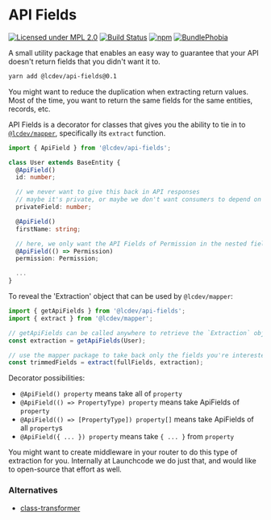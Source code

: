 # API Fields
[![Licensed under MPL 2.0](https://img.shields.io/badge/license-MPL_2.0-green.svg)](https://www.mozilla.org/en-US/MPL/2.0/)
[![Build Status](https://github.com/servall/api-fields/workflows/CI/badge.svg)](https://github.com/servall/api-fields/actions)
[![npm](https://img.shields.io/npm/v/@lcdev/api-fields.svg)](https://www.npmjs.com/package/@lcdev/api-fields)
[![BundlePhobia](https://badgen.net/bundlephobia/minzip/@lcdev/api-fields)](https://bundlephobia.com/result?p=@lcdev/api-fields@latest)

A small utility package that enables an easy way to guarantee that your API doesn't return fields
that you didn't want it to.

```bash
yarn add @lcdev/api-fields@0.1
```

You might want to reduce the duplication when extracting return values. Most of the time,
you want to return the same fields for the same entities, records, etc.

API Fields is a decorator for classes that gives you the ability to tie in to [`@lcdev/mapper`](https://github.com/servall/mapper),
specifically its `extract` function.

```typescript
import { ApiField } from '@lcdev/api-fields';

class User extends BaseEntity {
  @ApiField()
  id: number;

  // we never want to give this back in API responses
  // maybe it's private, or maybe we don't want consumers to depend on it
  privateField: number;

  @ApiField()
  firstName: string;

  // here, we only want the API Fields of Permission in the nested field
  @ApiField(() => Permission)
  permission: Permission;

  ...
}
```

To reveal the 'Extraction' object that can be used by `@lcdev/mapper`:

```typescript
import { getApiFields } from '@lcdev/api-fields';
import { extract } from '@lcdev/mapper';

// getApiFields can be called anywhere to retrieve the `Extraction` object
const extraction = getApiFields(User);

// use the mapper package to take back only the fields you're interested in
const trimmedFields = extract(fullFields, extraction);
```

Decorator possibilities:
- `@ApiField() property` means take all of `property`
- `@ApiField(() => PropertyType) property` means take ApiFields of `property`
- `@ApiField(() => [PropertyType]) property[]` means take ApiFields of all `property`s
- `@ApiField({ ... }) property` means take `{ ... }` from `property`

You might want to create middleware in your router to do this type of extraction for you.
Internally at Launchcode we do just that, and would like to open-source that effort as well.

### Alternatives
- [class-transformer](https://github.com/typestack/class-transformer)
